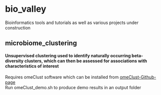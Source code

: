# bio_valley
Bioinformatics tools and tutorials as well as various projects under construction

## microbiome_clustering
#### Unsupervised clustering used to identify naturally occurring beta-diversity clusters, which can then be assessed for associations with characteristics of interest <br />
Requires omeClust software which can be installed from [omeClust-Github-page](https://github.com/omicsEye/omeClust) <br />
Run omeClust_demo.sh to produce demo results in an output folder <br />

